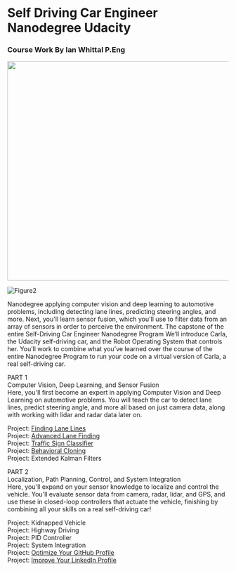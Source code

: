 # Self Driving Car Engineer Nanodegree Udacity
### **Course Work By Ian Whittal P.Eng**  

<p align="center">
<img width="700" height="500" src="https://github.com/udacity/self-driving-car/blob/master/images/car.jpeg"</p>    

![Figure2](https://github.com/silverwhere/Self-Driving-Car-Nanodegree---Udacity/blob/main/partnerships.jpg)  
  
Nanodegree applying computer vision and deep learning to automotive problems, including detecting lane lines, predicting steering angles, and more. Next, you'll learn sensor fusion, which you'll use to filter data from an array of sensors in order to perceive the environment. The capstone of the entire Self-Driving Car Engineer Nanodegree Program We’ll introduce Carla, the Udacity self-driving car, and the Robot Operating System that controls her. You’ll work to combine what you’ve learned over the course of the entire Nanodegree Program to run your code on a virtual version of Carla, a real self-driving car.  
    
PART 1  
Computer Vision, Deep Learning, and Sensor Fusion  
Here, you'll first become an expert in applying Computer Vision and Deep Learning on automotive problems. You will teach the car to detect lane lines, predict steering angle, and more all based on just camera data, along with working with lidar and radar data later on.  

Project: [Finding Lane Lines](https://github.com/silverwhere/Self-Driving-Car-Nanodegree---Udacity/tree/main/Project%201%20-%20Finding%20Lane%20Lines)  
Project: [Advanced Lane Finding](https://github.com/silverwhere/Self-Driving-Car-Nanodegree---Udacity/tree/main/Project%202%20-%20Advanced%20Lane%20Finding)    
Project: [Traffic Sign Classifier](https://github.com/silverwhere/Self-Driving-Car-Nanodegree---Udacity/tree/main/Project%203%20-%20Traffic%20Sign%20Classifier)    
Project: [Behavioral Cloning](https://github.com/silverwhere/Self-Driving-Car-Nanodegree---Udacity/tree/main/Project%204%20-%20Behavioural%20Cloning)  
Project: Extended Kalman Filters  
  
PART 2  
Localization, Path Planning, Control, and System Integration  
Here, you'll expand on your sensor knowledge to localize and control the vehicle. You'll evaluate sensor data from camera, radar, lidar, and GPS, and use these in closed-loop controllers that actuate the vehicle, finishing by combining all your skills on a real self-driving car!

Project: Kidnapped Vehicle  
Project: Highway Driving  
Project: PID Controller  
Project: System Integration  
Project: [Optimize Your GitHub Profile](http://www.github.com/silverwhere)  
Project: [Improve Your LinkedIn Profile](http://www.linkedin.com/in/ianwhittal/)    

